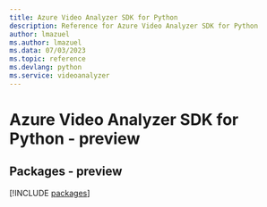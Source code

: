 ```yaml
---
title: Azure Video Analyzer SDK for Python
description: Reference for Azure Video Analyzer SDK for Python
author: lmazuel
ms.author: lmazuel
ms.data: 07/03/2023
ms.topic: reference
ms.devlang: python
ms.service: videoanalyzer
---
```

# Azure Video Analyzer SDK for Python - preview
## Packages - preview
[!INCLUDE [packages](video-analyzer-index.md)]